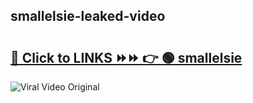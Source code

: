 
 ## smallelsie-leaked-video 

# <h2><a href="https://clipsfans.com/smallelsie&ref=git">🔗 Click to LINKS ⏩⏩ 👉 🟢 smallelsie </a></h2>

<a href="https://clipsfans.com/smallelsie&ref=git" rel="nofollow" data-target="animated-image.originalLink"><img src="https://i.ibb.co.com/xMMVF88/686577567.gif" alt="Viral Video Original" style="max-width: 100%; display: inline-block;" data-target="animated-image.originalImage"></a>
